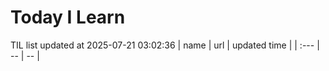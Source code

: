 # Today I Learn 
TIL list updated at 2025-07-21 03:02:36
| name | url | updated time |
| :--- | -- | -- |
